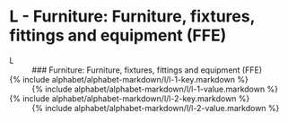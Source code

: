 <div data-role="collapsible" data-inset="false">
	<h1>L - Furniture: Furniture, fixtures, fittings and equipment (FFE)</h1>

<dl>

<dt class="alphabet-table-key-two">
<div markdown="1">
L
</div>
</dt>
<dd class="alphabet-table-value">
<div markdown="1">
### Furniture: Furniture, fixtures, fittings and equipment (FFE)
</div>
</dd>

<dt>
<div markdown="1">
{% include alphabet/alphabet-markdown/l/l-1-key.markdown %}
</div>
</dt>
<dd>
<div markdown="1">
{% include alphabet/alphabet-markdown/l/l-1-value.markdown %}
</div>
</dd>

<dt>
<div markdown="1">
{% include alphabet/alphabet-markdown/l/l-2-key.markdown %}
</div>
</dt>
<dd>
<div markdown="1">
{% include alphabet/alphabet-markdown/l/l-2-value.markdown %}
</div>
</dd>

</dl>

</div>